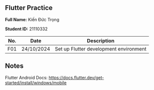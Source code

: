 ## Flutter Practice

**Full Name:** Kiến Đức Trọng

**Student ID:** 21110332

| No. | Date       | Description                            |
| --- | ---------- | -------------------------------------- |
| F01 | 24/10/2024 | Set up Flutter development environment |

## Notes

Flutter Android Docs: https://docs.flutter.dev/get-started/install/windows/mobile
